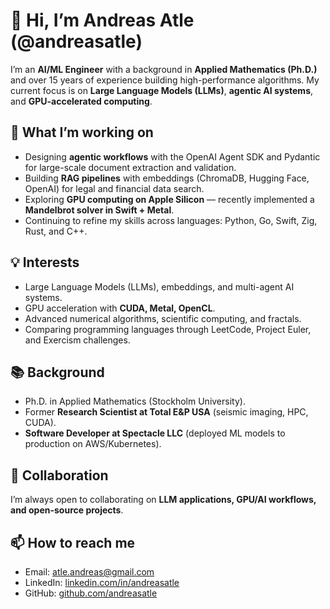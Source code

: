 # 👋 Hi, I’m Andreas Atle (@andreasatle)

I’m an **AI/ML Engineer** with a background in **Applied Mathematics (Ph.D.)** and over 15 years of experience building high-performance algorithms. My current focus is on **Large Language Models (LLMs)**, **agentic AI systems**, and **GPU-accelerated computing**.

## 🔭 What I’m working on
- Designing **agentic workflows** with the OpenAI Agent SDK and Pydantic for large-scale document extraction and validation.  
- Building **RAG pipelines** with embeddings (ChromaDB, Hugging Face, OpenAI) for legal and financial data search.  
- Exploring **GPU computing on Apple Silicon** — recently implemented a **Mandelbrot solver in Swift + Metal**.  
- Continuing to refine my skills across languages: Python, Go, Swift, Zig, Rust, and C++.

## 💡 Interests
- Large Language Models (LLMs), embeddings, and multi-agent AI systems.  
- GPU acceleration with **CUDA, Metal, OpenCL**.  
- Advanced numerical algorithms, scientific computing, and fractals.  
- Comparing programming languages through LeetCode, Project Euler, and Exercism challenges.  

## 📚 Background
- Ph.D. in Applied Mathematics (Stockholm University).  
- Former **Research Scientist at Total E&P USA** (seismic imaging, HPC, CUDA).  
- **Software Developer at Spectacle LLC** (deployed ML models to production on AWS/Kubernetes).  

## 🤝 Collaboration
I’m always open to collaborating on **LLM applications, GPU/AI workflows, and open-source projects**.  

## 📫 How to reach me
- Email: [atle.andreas@gmail.com](mailto:atle.andreas@gmail.com)  
- LinkedIn: [linkedin.com/in/andreasatle](https://linkedin.com/in/andreasatle)  
- GitHub: [github.com/andreasatle](https://github.com/andreasatle)  
